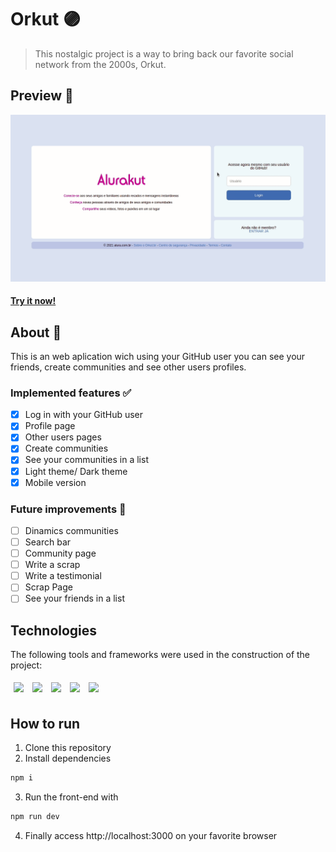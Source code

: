 # Orkut 🟣
> This nostalgic project is a way to bring back our favorite social network from the 2000s, Orkut.
## Preview 👀
![Orkut preview](/public/orkut.gif)
#### [Try it now!](https://alurakut-six-delta.vercel.app)
## About 🔎
This is an web aplication wich using your GitHub user you can see your friends, create communities and see other users profiles.
### Implemented features ✅
- [x] Log in with your GitHub user
- [x] Profile page
- [x] Other users pages
- [x] Create communities
- [x] See your communities in a list
- [x] Light theme/ Dark theme
- [x] Mobile version
### Future improvements 🔮
- [ ] Dinamics communities
- [ ] Search bar
- [ ] Community page
- [ ] Write a scrap
- [ ] Write a testimonial
- [ ] Scrap Page
- [ ] See your friends in a list
## Technologies
The following tools and frameworks were used in the construction of the project:<br>
<p>
  <img style='margin: 5px;' src='https://img.shields.io/badge/next.js-000000?style=for-the-badge&logo=nextdotjs&logoColor=white'>
  <img style='margin: 5px;' src='https://img.shields.io/badge/styled-components%20-%2320232a.svg?&style=for-the-badge&color=b8679e&logo=styled-components&logoColor=%3a3a3a'>
  <img style='margin: 5px;' src='https://img.shields.io/badge/axios%20-%2320232a.svg?&style=for-the-badge&color=informational'>
  <img style='margin: 5px;' src="https://img.shields.io/badge/react-app%20-%2320232a.svg?&style=for-the-badge&color=60ddf9&logo=react&logoColor=%2361DAFB"/>
  <img style='margin: 5px;' src="https://img.shields.io/badge/GraphQl-E10098?style=for-the-badge&logo=graphql&logoColor=white"/>
</p>

## How to run

1. Clone this repository
2. Install dependencies
```bash
npm i
```
3. Run the front-end with
```bash
npm run dev
```
4. Finally access http://localhost:3000 on your favorite browser 
